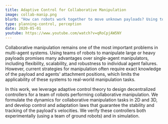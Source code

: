 ```yaml
---
title: Adaptive Control for Collaborative Manipulation
image: collab-manip.png
blurb: "How can robots work together to move unknown payloads? Using tools from adaptive control, we develop a distributed algorithm for collaborative manipulation without prior payload knowledge."
type: planning-control, perception
date: 2020-05-01
youtube: https://www.youtube.com/watch?v=qRoCpjAW5NY
---
```


Collaborative manipulation remains one of the most important problems in multi-agent systems. Using teams of robots to manipulate large or heavy payloads promises many advantages over single-agent manipulators, including flexibility, scalability, and robustness to individual agent failures. However, current strategies for manipulation often require exact knowledge of the payload and agents' attachment positions, which limits the applicability of these systems to real-world manipulation tasks.

In this work, we leverage adaptive control theory to design decentralized controllers for a team of robots performing collaborative manipulation. We formulate the dynamics for collaborative manipulation tasks in 2D and 3D, and develop control and adaptation laws that guarantee the stability and tracking of the payload's velocities. We verify these controllers both experimentally (using a team of ground robots) and in simulation.
